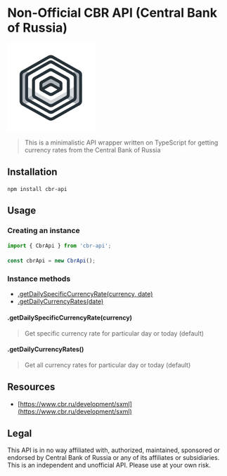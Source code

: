 # Non-Official CBR API (Central Bank of Russia)

<img src="images/logo.png" height="200" width="200">

> This is a minimalistic API wrapper written on TypeScript for getting currency rates from the Central Bank of Russia

## Installation

```shell
npm install cbr-api
```

## Usage

### Creating an instance

```typescript
import { CbrApi } from 'cbr-api';

const cbrApi = new CbrApi();
```

### Instance methods

* [.getDailySpecificCurrencyRate(currency, date)](#getdailyspecificcurrencyratecurrency)
* [.getDailyCurrencyRates(date)](#getdailycurrencyrates)

#### .getDailySpecificCurrencyRate(currency)
> Get specific currency rate for particular day or today (default)

#### .getDailyCurrencyRates()
> Get all currency rates for particular day or today (default)

## Resources

* [https://www.cbr.ru/development/sxml](https://www.cbr.ru/development/sxml)

## Legal
This API is in no way affiliated with, authorized, maintained, sponsored or endorsed by Central Bank of Russia or any of its affiliates or subsidiaries. 
This is an independent and unofficial API. Please use at your own risk.